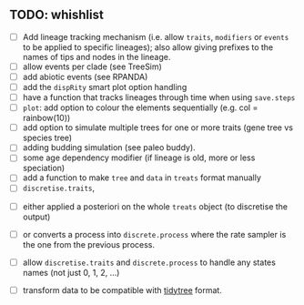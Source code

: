 ## TODO: whishlist
 - [ ] Add lineage tracking mechanism (i.e. allow `traits`, `modifiers` or `events` to be applied to specific lineages); also allow giving prefixes to the names of tips and nodes in the lineage.
 - [ ] allow events per clade (see TreeSim)
 - [ ] add abiotic events (see RPANDA)
 - [ ] add the `dispRity` smart plot option handling
 - [ ] have a function that tracks lineages through time when using `save.steps`
 - [ ] `plot`: add option to colour the elements sequentially (e.g. col = rainbow(10))
 - [ ] add option to simulate multiple trees for one or more traits (gene tree vs species tree)
 - [ ] adding budding simulation (see paleo buddy).
 - [ ] some age dependency modifier (if lineage is old, more or less speciation)
 - [ ] add a function to make `tree` and `data` in `treats` format manually
 - [ ] `discretise.traits`,
  * [ ] either applied a posteriori on the whole `treats` object (to discretise the output)
  * [ ] or converts a process into `discrete.process` where the rate sampler is the one from the previous process.
  * [ ] allow `discretise.traits` and `discrete.process` to handle any states names (not just 0, 1, 2, ...)

  
 - [ ] transform data to be compatible with [tidytree](https://cran.r-project.org/web/packages/tidytree/index.html) format.
